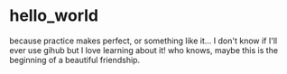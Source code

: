 # hello_world
because practice makes perfect, or something like it...
I don't know if I'll ever use gihub but I love learning about it! who knows, maybe this is the beginning of a beautiful friendship.
